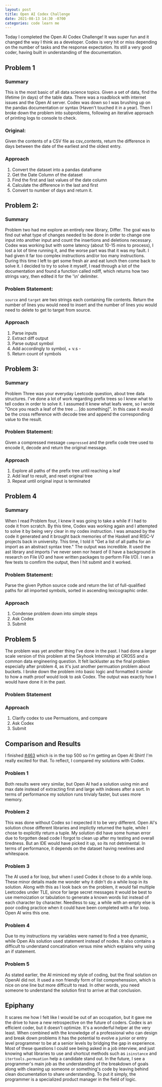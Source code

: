 ```yaml
---
layout: post
title: Open AI Codex Challenge
date: 2021-08-13 14:30 -0700
categories: code learn me
---
```


Today I completed the Open AI Codex Challenge! It was super fun and it changed the way I think as a developer. Codex is very hit or miss depending on the number of tasks and the response expectation. Its still a very good coder, having built in understanding of the documentation.

## Problem 1
### Summary
This is the most basic of all data science topics. Given a set of data, find the lifetime (in days) of the table data. There was a roadblock with internet issues and the Open AI server. Codex was down so I was brushing up on the pandas documentation or syntax (Haven't touched it in a year). Then I broke down the problem into subproblems, following an iterative approach of printing logs to console to check.

### Original: 
Given the contents of a CSV file as csv_contents, return the difference in days between the date of the earliest and the oldest entry.

### Approach
1. Convert the dataset into a pandas dataframe
2. Get the Date Column of the dataset
3. Find the first and last values of the date column
4. Calculate the difference in the last and first
5. Convert to number of days and return it.

## Problem 2: 
### Summary
Problem two had me explore an entirely new library, Differ. The goal was to find out what type of changes needed to be done in order to change one input into another input and count the insertions and deletions necessary. Codex was working but with some latency (about 10-15 mins to process), I lost a lot of time running it, and the worse part was that it was my fault. I had given it far too complex instructions and/or too many instructions. During this time I left to get some fresh air and eat lunch then come back to solve it. I decided to try to solve it myself, I read through a lot of the documentation and found a function called ndiff, which returns how two strings vary, then edited it for the '\n' delimiter.

### Problem Statement:
`source` and `target` are two strings each containing file contents. Return the number of lines you would need to insert and the number of lines you would need to delete to get to target from source.

### Approach
1. Parse inputs
2. Extract diff output
3. Parse output symbol
4. Add accordingly to symbol, + v.s -
5. Return count of symbols

## Problem 3:
### Summary
Problem Three was your everyday Leetcode question, about tree data structures. I've done a lot of work regarding prefix trees so I knew what to tell codex in order to solve it. I assumed it knew what leafs were, so I wrote "Once you reach a leaf of the tree ... [do something]". In this case it would be the cross refference with decode tree and append the corresponding value to the result. 

### Problem Statement:
Given a compressed message `compressed` and the prefix code tree used to encode it, decode and return the original message.

### Approach
1. Explore all paths of the prefix tree until reaching a leaf
2. Add leaf to result, and reset original tree
3. Repeat until original input is terminated

## Problem 4
### Summary
When I read Problem four, I knew it was going to take a while if I had to code it from scratch. By this time, Codex was working again and I attempted to solve it by being very clear in my codex instruction. I was amazed by the code it generated and it brought back memories of the Haskell and RISC-V projects back in university. This time, I told it "Get a list of all paths for an import as an abstract syntax tree."
The output was incredible. It used the ast library and imports I've never seen nor heard of (I have a background in research on File I/O and have written packages to perform File I/O).
I ran a few tests to comfirm the output, then I hit submit and it worked. 

### Problem Statement:
Parse the given Python source code and return the list of full-qualified paths for all imported symbols, sorted in ascending lexicographic order.

### Approach
1. Condense problem down into simple steps
2. Ask Codex
3. Submit

## Problem 5
The problem was yet another thing I've done in the past. I had done a larger scale version of this problem at the Skyhook Internship at CROSS and a common data engineering question. It felt lackluster as the final problem especially after problem 4, as it's just another permuation problem about buckets. I broke down the problem into basic logic and formatted it similar to how a math proof would look to ask Codex. The output was exactly how I would have done it in the past.

### Problem Statement

### Approach
1. Clarify codex to use Permuations, and compare
2. Ask Codex
3. Submit

## Comparison and Results
I finished [#463](https://challenge.openai.com/codex/results/Z29vZ2xlLW9hdXRoMnwxMDUzMDUzMTU4MzU2MDYwOTQzMjg=) which is in the top 500 so I'm getting an Open AI Shirt! I'm really excited for that. To reflect, I compared my solutions with Codex.

### Problem 1
Both results were very similar, but Open AI had a solution using min and max date instead of extracting first and large with indexes after a sort. In terms of performance my solution runs trivialy faster, but uses more memory.

### Problem 2
This was done without Codex so I expected it to be very different. Open AI's solution chose different libraries and implictly returned the tuple, while I chose to explicitly return a tuple. My solution did have some human error due to forgotten dead code I forgot to clean up after my testing and overall tiredness. But an IDE would have picked it up, so its not detrimental. In terms of performance, it depends on the dataset having newlines and whitespace.

### Problem 3
The AI used a for loop, but when I used Codex it chose to do a while loop. These minor details made me wonder why it didn't do a while loop in its solution. Along with this as I look back on the problem, it would fail multiple Leetcodes under TLE, since for large secret messages it would be best to use memoization or tabulation to generate a known words list instead of each character by character. Needless to say, a while with an empty else is poor coding practice when it could have been completed with a for loop. Open AI wins this one.

### Problem 4
Due to my instructions my variables were named to find a tree dynamic, while Open AIs solution used statement instead of nodes. It also contains a difficult to understand concatination versus mine which explains why using an if statement.

### Problem 5
As stated earlier, the AI mimiced my style of coding, but the final solution on OpenAI did not. It used a non friendly form of list comprehenssion, which is nice on one line but more difficult to read. In other words, you need someone to understand the solution first to arrive at that conclusion.

## Epiphany 
It scares me how I felt like I would be out of an occupation, but it gave me the drive to have a new retrospective on the future of coders. Codex is an efficient coder, but it doesn't optimize. It's a wonderful helper at the very least. When combined with the knowledge of a professional who can design and break down problems it has the potential to evolve a junior or entry level programmer to be at a senior levels by bridging the gap in experience. Most of these questions I could see being asked in a job interview, and just knowing what libraries to use and shortcut methods such as `isinstance` and `itertools.permuation` help a candidate stand out. In the future, I see a programmer's main job as the understanding of the breakdown of goals along with cleaning up someone or something's code by leaving behind clean documentation to share understanding. To put it simply, the programmer is a specialized product manager in the field of logic.